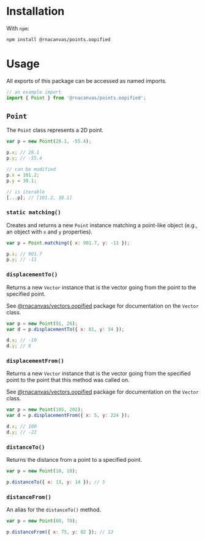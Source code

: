 # Installation

With `npm`:

```
npm install @rnacanvas/points.oopified
```

# Usage

All exports of this package can be accessed as named imports.

```javascript
// an example import
import { Point } from '@rnacanvas/points.oopified';
```

## `Point`

The `Point` class represents a 2D point.

```javascript
var p = new Point(28.1, -55.4);

p.x; // 28.1
p.y; // -55.4

// can be modified
p.x = 101.2;
p.y = 38.1;

// is iterable
[...p]; // [101.2, 38.1]
```

### `static matching()`

Creates and returns a new `Point` instance matching a point-like object
(e.g., an object with `x` and `y` properties).

```javascript
var p = Point.matching({ x: 901.7, y: -11 });

p.x; // 901.7
p.y; // -11
```

### `displacementTo()`

Returns a new `Vector` instance
that is the vector going from the point
to the specified point.

See [@rnacanvas/vectors.oopified](https://pzhaojohnson.github.io/rnacanvas.vectors.oopified/) package
for documentation on the `Vector` class.

```javascript
var p = new Point(91, 26);
var d = p.displacementTo({ x: 81, y: 34 });

d.x; // -10
d.y; // 8
```

### `displacementFrom()`

Returns a new `Vector` instance
that is the vector going from the specified point
to the point that this method was called on.

See [@rnacanvas/vectors.oopified](https://pzhaojohnson.github.io/rnacanvas.vectors.oopified/) package
for documentation on the `Vector` class.

```javascript
var p = new Point(105, 202);
var d = p.displacementFrom({ x: 5, y: 224 });

d.x; // 100
d.y; // -22
```

### `distanceTo()`

Returns the distance from a point to a specified point.

```javascript
var p = new Point(10, 10);

p.distanceTo({ x: 13, y: 14 }); // 5
```

### `distanceFrom()`

An alias for the `distanceTo()` method.

```javascript
var p = new Point(80, 70);

p.distanceFrom({ x: 75, y: 82 }); // 13
```
